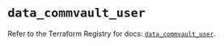 # `data_commvault_user`

Refer to the Terraform Registry for docs: [`data_commvault_user`](https://registry.terraform.io/providers/commvault/commvault/1.2.10/docs/data-sources/user).
